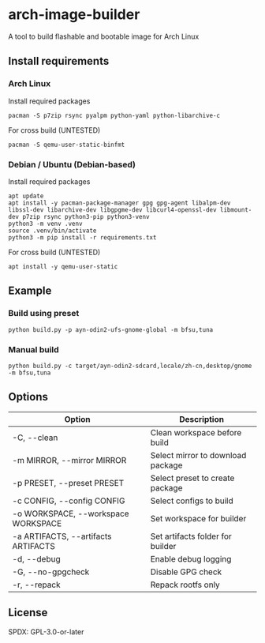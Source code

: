 # arch-image-builder

A tool to build flashable and bootable image for Arch Linux

## Install requirements

### Arch Linux

Install required packages

```commandline
pacman -S p7zip rsync pyalpm python-yaml python-libarchive-c
```

For cross build (UNTESTED)

```commandline
pacman -S qemu-user-static-binfmt
```

### Debian / Ubuntu (Debian-based)

Install required packages

```commandline
apt update
apt install -y pacman-package-manager gpg gpg-agent libalpm-dev libssl-dev libarchive-dev libgpgme-dev libcurl4-openssl-dev libmount-dev p7zip rsync python3-pip python3-venv
python3 -m venv .venv
source .venv/bin/activate
python3 -m pip install -r requirements.txt
```

For cross build (UNTESTED)

```commandline
apt install -y qemu-user-static
```

## Example

### Build using preset

```commandline
python build.py -p ayn-odin2-ufs-gnome-global -m bfsu,tuna
```

### Manual build

```commandline
python build.py -c target/ayn-odin2-sdcard,locale/zh-cn,desktop/gnome -m bfsu,tuna
```

## Options

| Option                              | Description                        |
|-------------------------------------|------------------------------------|
| -C, --clean                         | Clean workspace before build       |
| -m MIRROR, --mirror MIRROR          | Select mirror to download package  |
| -p PRESET, --preset PRESET          | Select preset to create package    |
| -c CONFIG, --config CONFIG          | Select configs to build            |
| -o WORKSPACE, --workspace WORKSPACE | Set workspace for builder          |
| -a ARTIFACTS, --artifacts ARTIFACTS | Set artifacts folder for builder   |
| -d, --debug                         | Enable debug logging               |
| -G, --no-gpgcheck                   | Disable GPG check                  |
| -r, --repack                        | Repack rootfs only                 |

## License

SPDX: GPL-3.0-or-later

